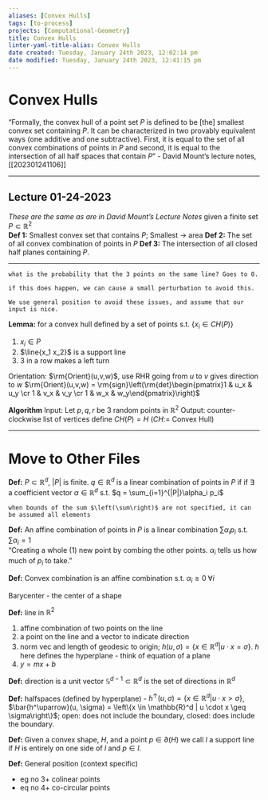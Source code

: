 ```yaml
---
aliases: [Convex Hulls]
tags: [to-process]
projects: [Computational-Geometry]
title: Convex Hulls
linter-yaml-title-alias: Convex Hulls
date created: Tuesday, January 24th 2023, 12:02:14 pm
date modified: Tuesday, January 24th 2023, 12:41:15 pm
---
```


# Convex Hulls

“Formally, the convex hull of a point set $P$ is defined to be \[the\] smallest convex set containing $P$. It can be characterized in two provably equivalent ways (one additive and one subtractive). First, it is equal to the set of all convex combinations of points in $P$ and second, it is equal to the intersection of all half spaces that contain $P$” - David Mount’s lecture notes, [[202301241106]]

****
## Lecture 01-24-2023

*These are the same as are in David Mount’s Lecture Notes* 
given a finite set $P \subset \mathbb{R}^2$  
**Def 1:** Smallest convex set that contains $P$; Smallest $\rightarrow$ area
**Def 2:** The set of all convex combination of points in $P$ 
**Def 3:** The intersection of all closed half planes containing $P$. 

****
```ad-note
what is the probability that the 3 points on the same line? Goes to 0. 

if this does happen, we can cause a small perturbation to avoid this. 

We use general position to avoid these issues, and assume that our input is nice.
```

**Lemma:** 
	for a convex hull defined by a set of points s.t. $\{x_i \in CH(P)\}$
1. $x_i \in P$
2. $\line{x_1 x_2}$ is a support line
3. 3 in a row makes a left turn

Orientation: $\rm{Orient}(u,v,w)$, use RHR going from $u$ to $v$ gives direction to $w$ 
	$\rm{Orient}(u,v,w) = \rm{sign}\left(\rm{det}\begin{pmatrix}1 & u_x & u_y \cr 1 & v_x & v_y \cr 1 & w_x & w_y\end{pmatrix}\right)$ 

**Algorithm**
	Input: Let $p, q, r$ be 3 random points in $\mathbb{R}^2$
	Output: counter-clockwise list of vertices define $CH(P)= H$ ($CH:=$ Convex Hull) 

****
# Move to Other Files

**Def:** $P \subset \mathbb{R}^d$, $|P|$ is finite. $q \in \mathbb{R}^d$ is a linear combination of points in $P$ if if $\exists$ a coefficient vector $\alpha \in \mathbb{R}^d$ s.t. $q = \sum_{i=1}^{|P|}\alpha_i p_i$

``` ad-note
when bounds of the sum $\left(\sum\right)$ are not specified, it can be assumed all elements
```

**Def:** An affine combination of points in $P$ is a linear combination $\sum \alpha_i p_i$ s.t. $\sum \alpha_i = 1$  
“Creating a whole (1) new point by combing the other points. $\alpha_i$ tells us how much of $p_i$ to take.”

**Def:** Convex combination is an affine combination s.t. $\alpha_i \geq 0 \; \forall i$

Barycenter - the center of a shape

**Def:** line in $\mathbb{R}^2$ 
1. affine combination of two points on the line
2. a point on the line and a vector to indicate direction
3. norm vec and length of geodesic to origin; $h(u, \sigma) = \left\{x \in \mathbb{R}^d | u\cdot x = \sigma\right\}$. $h$ here defines the hyperplane - think of equation of a plane
4. $y=mx+b$

**Def:** direction is a unit vector 
	$\mathbb{S}^{d-1} \subset \mathbb{R}^d$ is the set of directions in $\mathbb{R}^d$ 

**Def:** halfspaces (defined by hyperplane) - $h^\uparrow (u, \sigma) = \left\{x \in \mathbb{R}^d | u \cdot x > \sigma \right\}$, $\bar{h^\uparrow}(u, \sigma) = \left\{x \in \mathbb{R}^d | u \cdot x \geq \sigma\right\}$; open: does not include the boundary, closed: does include the boundary. 

**Def:** Given a convex shape, $H$, and a point $p \in \partial(H)$ we call $l$ a support line if $H$ is entirely on one side of $l$ and $p \in l$. 

**Def:** General position (context specific)
* eg no 3+ colinear points
* eq no 4+ co-circular points